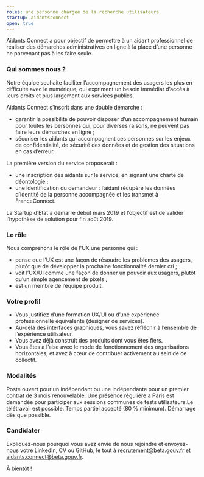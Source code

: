 ```yaml
---
roles: une personne chargée de la recherche utilisateurs
startup: aidantsconnect
open: true
---
```


Aidants Connect a pour objectif de permettre à un aidant professionnel de réaliser des démarches administratives en ligne à la place d’une personne ne parvenant pas à les faire seule.

<!--more-->

### Qui sommes nous ?
Notre équipe souhaite faciliter l’accompagnement des usagers les plus en difficulté avec le numérique, qui expriment un besoin immédiat d’accès à leurs droits et plus largement aux services publics.

Aidants Connect s’inscrit dans une double démarche :

* garantir la possibilité de pouvoir disposer d’un accompagnement humain pour toutes les personnes qui, pour diverses raisons, ne peuvent pas faire leurs démarches en ligne ;
* sécuriser les aidants qui accompagnent ces personnes sur les enjeux de confidentialité, de sécurité des données et de gestion des situations en cas d’erreur.

La première version du service proposerait :

* une inscription des aidants sur le service, en signant une charte de déontologie ;
* une identification du demandeur : l’aidant récupère les données d’identité de la personne accompagnée et les transmet à FranceConnect.

La Startup d’Etat a démarré début mars 2019 et l’objectif est de valider l’hypothèse de solution pour fin août 2019.

### Le rôle
Nous comprenons le rôle de l'UX une personne qui :

* pense que l’UX est une façon de résoudre les problèmes des usagers, plutôt que de développer la prochaine fonctionnalité dernier cri ;
* voit l’UX/UI comme une façon de donner un pouvoir aux usagers, plutôt qu’un simple agencement de pixels ;
* est un membre de l’équipe produit.

### Votre profil
* Vous justifiez d’une formation UX/UI ou d’une expérience professionnelle équivalente (designer de services).
* Au-delà des interfaces graphiques, vous savez réfléchir à l’ensemble de l’expérience utilisateur.
* Vous avez déjà construit des produits dont vous êtes fiers.
* Vous êtes à l’aise avec le mode de fonctionnement des organisations horizontales, et avez à cœur de contribuer activement au sein de ce collectif.

### Modalités
Poste ouvert pour un indépendant ou une indépendante pour un premier contrat de 3 mois renouvelable. Une présence régulière à Paris est demandée pour participer aux sessions communes de tests utilisateurs.Le télétravail est possible. Temps partiel accepté (80 % minimum). Démarrage dès que possible.

### Candidater

Expliquez-nous pourquoi vous avez envie de nous rejoindre et envoyez-nous votre LinkedIn, CV ou GitHub, le tout à recrutement@beta.gouv.fr et aidants.connect@beta.gouv.fr.

À bientôt !
